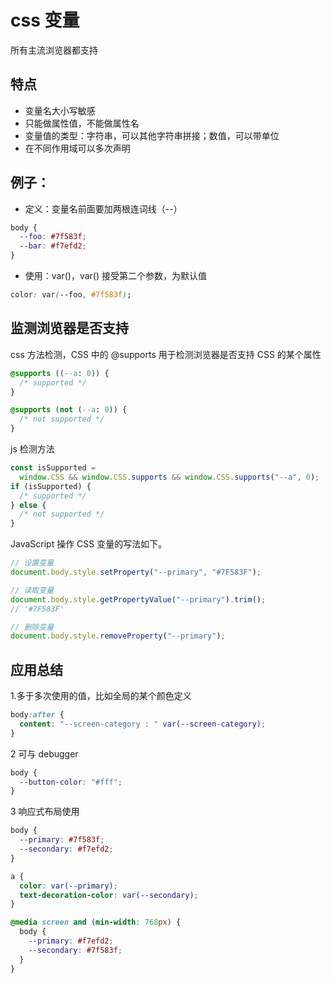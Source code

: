 # css 变量

所有主流浏览器都支持

## 特点

- 变量名大小写敏感
- 只能做属性值，不能做属性名
- 变量值的类型：字符串，可以其他字符串拼接；数值，可以带单位
- 在不同作用域可以多次声明

## 例子：

- 定义：变量名前面要加两根连词线（--）

```css
body {
  --foo: #7f583f;
  --bar: #f7efd2;
}
```

- 使用：var()，var() 接受第二个参数，为默认值

```css
color: var(--foo, #7f583f);
```

## 监测浏览器是否支持

css 方法检测，CSS 中的 @supports 用于检测浏览器是否支持 CSS 的某个属性

```css
@supports ((--a: 0)) {
  /* supported */
}

@supports (not (--a: 0)) {
  /* not supported */
}
```

js 检测方法

```js
const isSupported =
  window.CSS && window.CSS.supports && window.CSS.supports("--a", 0);
if (isSupported) {
  /* supported */
} else {
  /* not supported */
}
```

JavaScript 操作 CSS 变量的写法如下。

```js
// 设置变量
document.body.style.setProperty("--primary", "#7F583F");

// 读取变量
document.body.style.getPropertyValue("--primary").trim();
// '#7F583F'

// 删除变量
document.body.style.removeProperty("--primary");
```

## 应用总结

1.多于多次使用的值，比如全局的某个颜色定义

```css
body:after {
  content: "--screen-category : " var(--screen-category);
}
```

2 可与 debugger

```css
body {
  --button-color: "#fff";
}
```

3 响应式布局使用

```css
body {
  --primary: #7f583f;
  --secondary: #f7efd2;
}

a {
  color: var(--primary);
  text-decoration-color: var(--secondary);
}

@media screen and (min-width: 768px) {
  body {
    --primary: #f7efd2;
    --secondary: #7f583f;
  }
}
```

